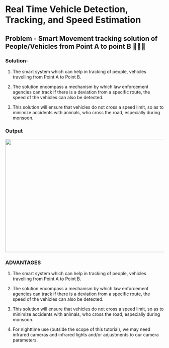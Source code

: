 # Real Time Vehicle Detection, Tracking, and Speed Estimation

## Problem - Smart Movement tracking solution of People/Vehicles from Point A to point B 🚗🏃‍♂️

### Solution- 

1) The smart system which can help in tracking of people, vehicles travelling from Point A to Point B. 

2) The solution encompass a mechanism by which law enforcement agencies can track if there is a deviation from a specific route, 
   the speed of the vehicles can also be detected.

3) This solution will ensure that vehicles do not cross a speed limit, so as to minimize accidents with animals, who cross the road, especially during monsoon.

### Output

<img src="https://github.com/akshitagupta15june/vehicle_speed_estimator/blob/master/gif_car1.gif" width="590px" height="360px">


### ADVANTAGES

1) The smart system which can help in tracking of people, vehicles travelling from Point A to Point B.

2) The solution encompass a mechanism by which law enforcement agencies can track if there is a deviation from a specific route, the speed of the vehicles can also    be detected.

3) This solution will ensure that vehicles do not cross a speed limit, so as to minimize accidents with animals, who cross the road, especially during monsoon.

4) For nighttime use (outside the scope of this tutorial), we may need infrared cameras and infrared lights and/or adjustments to our camera parameters.




